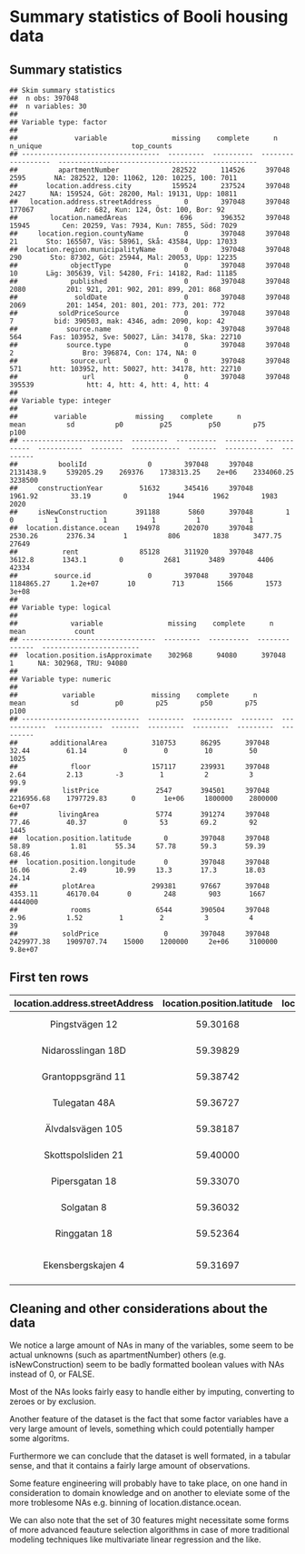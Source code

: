 Summary statistics of Booli housing data
================

Summary statistics
------------------

    ## Skim summary statistics  
    ##  n obs: 397048    
    ##  n variables: 30    
    ## 
    ## Variable type: factor
    ## 
    ##              variable                missing    complete      n       n_unique                      top_counts                    
    ## ----------------------------------  ---------  ----------  --------  ----------  -------------------------------------------------
    ##          apartmentNumber             282522      114526     397048      2595       NA: 282522, 120: 11062, 120: 10225, 100: 7011  
    ##       location.address.city          159524      237524     397048      2427      NA: 159524, Göt: 28200, Mal: 19131, Upp: 10811  
    ##   location.address.streetAddress        0        397048     397048     177067          Adr: 682, Kun: 124, Öst: 100, Bor: 92      
    ##        location.namedAreas             696       396352     397048     15945        Cen: 20259, Vas: 7934, Kun: 7855, Söd: 7029   
    ##     location.region.countyName          0        397048     397048       21       Sto: 165507, Väs: 58961, Skå: 43584, Upp: 17033 
    ##  location.region.municipalityName       0        397048     397048      290       Sto: 87302, Göt: 25944, Mal: 20053, Upp: 12235  
    ##             objectType                  0        397048     397048       10       Läg: 305639, Vil: 54280, Fri: 14182, Rad: 11185 
    ##             published                   0        397048     397048      2080          201: 921, 201: 902, 201: 899, 201: 868      
    ##              soldDate                   0        397048     397048      2069          201: 1454, 201: 801, 201: 773, 201: 772     
    ##          soldPriceSource                0        397048     397048       7          bid: 390503, mak: 4346, adm: 2090, kop: 42    
    ##            source.name                  0        397048     397048      564       Fas: 103952, Sve: 50027, Län: 34178, Ska: 22710 
    ##            source.type                  0        397048     397048       2                 Bro: 396874, Con: 174, NA: 0           
    ##             source.url                  0        397048     397048      571       htt: 103952, htt: 50027, htt: 34178, htt: 22710 
    ##                url                      0        397048     397048     395539             htt: 4, htt: 4, htt: 4, htt: 4          
    ## 
    ## Variable type: integer
    ## 
    ##         variable            missing    complete      n          mean          sd          p0         p25         p50        p75         p100   
    ## -------------------------  ---------  ----------  --------  ------------  -----------  --------  ------------  -------  ------------  ---------
    ##          booliId               0        397048     397048    2131438.9     539205.29    269376    1738313.25    2e+06    2334060.25    3238500 
    ##     constructionYear         51632      345416     397048     1961.92        33.19        0          1944       1962        1983        2020   
    ##     isNewConstruction       391188       5860      397048        1             0          1           1           1          1            1    
    ##  location.distance.ocean    194978      202070     397048     2530.26       2376.34       1          806        1838      3477.75       27649  
    ##           rent               85128      311920     397048      3612.8       1343.1        0          2681       3489        4406        42334  
    ##         source.id              0        397048     397048    1184865.27     1.2e+07       10         713        1566        1573        3e+08  
    ## 
    ## Variable type: logical
    ## 
    ##             variable                missing    complete      n       mean            count          
    ## ---------------------------------  ---------  ----------  --------  ------  ------------------------
    ##  location.position.isApproximate    302968      94080      397048     1      NA: 302968, TRU: 94080 
    ## 
    ## Variable type: numeric
    ## 
    ##           variable              missing    complete      n          mean           sd         p0        p25        p50        p75       p100   
    ## -----------------------------  ---------  ----------  --------  ------------  ------------  -------  ---------  ---------  ---------  ---------
    ##        additionalArea           310753      86295      397048      32.44         61.14         0         0         10         50        1025   
    ##             floor               157117      239931     397048       2.64          2.13        -3         1          2          3        99.9   
    ##           listPrice              2547       394501     397048    2216956.68    1797729.83      0       1e+06     1800000    2800000     6e+07  
    ##          livingArea              5774       391274     397048      77.46         40.37         0        53        69.2        92        1445   
    ##  location.position.latitude        0        397048     397048      58.89          1.81       55.34     57.78      59.3       59.39      68.46  
    ##  location.position.longitude       0        397048     397048      16.06          2.49       10.99     13.3       17.3       18.03      24.14  
    ##           plotArea              299381      97667      397048     4353.11       46170.04       0        248        903       1667      4444000 
    ##             rooms                6544       390504     397048       2.96          1.52         1         2          3          4         39    
    ##           soldPrice                0        397048     397048    2429977.38    1909707.74    15000    1200000     2e+06     3100000    9.8e+07

First ten rows
--------------

| location.address.streetAddress | location.position.latitude | location.position.longitude |  location.namedAreas  | location.region.municipalityName | location.region.countyName | location.distance.ocean | listPrice | rent | floor | livingArea |               source.name              | source.id | source.type |             source.url            | rooms |  published | constructionYear | objectType | booliId |  soldDate  | soldPrice | soldPriceSource |                  url                  | plotArea | additionalArea | apartmentNumber | isNewConstruction | location.address.city | location.position.isApproximate |
|:------------------------------:|:--------------------------:|:---------------------------:|:---------------------:|:--------------------------------:|:--------------------------:|:-----------------------:|:---------:|:----:|:-----:|:----------:|:--------------------------------------:|:---------:|:-----------:|:---------------------------------:|:-----:|:----------:|:----------------:|:----------:|:-------:|:----------:|:---------:|:---------------:|:-------------------------------------:|:--------:|:--------------:|:---------------:|:-----------------:|:---------------------:|:-------------------------------:|
|         Pingstvägen 12         |          59.30168          |           18.00093          | Hägersten-Liljeholmen |             Stockholm            |       Stockholms län       |           4674          |  1995000  | 2069 |   1   |     35     |             Fastighetsbyrån            |    1573   |    Broker   |  <http://www.fastighetsbyran.se/> |   1   | 2018-08-30 |       1939       |  Lägenhet  | 3227686 | 2018-09-14 |  2330000  |       bid       | <https://www.booli.se/annons/3227686> |    NA    |       NA       |        NA       |         NA        |           NA          |                NA               |
|       Nidarosslingan 18D       |          59.39829          |           17.83805          |         Skälby        |             Järfälla             |       Stockholms län       |            NA           |  1995000  | 3639 |   1   |     61     |             Fastighetsbyrån            |    1573   |    Broker   |  <http://www.fastighetsbyran.se/> |   2   | 2018-08-30 |       2009       |  Lägenhet  | 3227682 | 2018-09-14 |  2100000  |       bid       | <https://www.booli.se/annons/3227682> |    NA    |       NA       |        NA       |         NA        |           NA          |                NA               |
|        Grantoppsgränd 11       |          59.38742          |           17.82380          |   Hässelby-Vällingby  |             Stockholm            |       Stockholms län       |            NA           |  3975000  |  NA  |   NA  |     125    |             Fastighetsbyrån            |    1573   |    Broker   |  <http://www.fastighetsbyran.se/> |   5   | 2018-07-30 |       1975       |  Kedjehus  | 3204170 | 2018-09-14 |  3975000  |       bid       | <https://www.booli.se/annons/3204170> |    312   |       NA       |        NA       |         NA        |           NA          |                NA               |
|          Tulegatan 48A         |          59.36727          |           17.96760          |    Sundbyberg/Duvbo   |            Sundbyberg            |       Stockholms län       |           3748          |  2995000  | 4315 |   3   |     57     |             Fastighetsbyrån            |    1573   |    Broker   |  <http://www.fastighetsbyran.se/> |   2   | 2018-07-15 |       1996       |  Lägenhet  | 3200995 | 2018-09-14 |  3000000  |       bid       | <https://www.booli.se/annons/3200995> |    NA    |       NA       |        NA       |         NA        |           NA          |                NA               |
|        Älvdalsvägen 105        |          59.38187          |           17.81173          |   Hässelby-Vällingby  |             Stockholm            |       Stockholms län       |            NA           |  3595000  |  NA  |   NA  |     107    |             Fastighetsbyrån            |    1573   |    Broker   |  <http://www.fastighetsbyran.se/> |   4   | 2018-08-06 |       1984       |   Radhus   | 3185964 | 2018-09-14 |  3700000  |       bid       | <https://www.booli.se/annons/3185964> |    147   |       NA       |        NA       |         NA        |           NA          |                NA               |
|       Skottspolsliden 21       |          59.40000          |           13.61569          |         Alster        |             Karlstad             |        Värmlands län       |            NA           |  2495000  |  NA  |   NA  |     127    |             SkandiaMäklarna            |    1570   |    Broker   |  <http://www.skandiamaklarna.se/> |   5   | 2018-08-26 |       1978       |    Villa   | 3221831 | 2018-09-14 |  2900000  |       bid       | <https://www.booli.se/annons/3221831> |    800   |        0       |        NA       |         NA        |           NA          |                NA               |
|         Pipersgatan 18         |          59.33070          |           18.04597          |      Kungsholmen      |             Stockholm            |       Stockholms län       |           1402          |  3395000  | 2828 |   2   |     38     |            Magnusson Mäkleri           |    2030   |    Broker   | <http://www.magnussonmakleri.se/> |   2   | 2018-08-24 |       1935       |  Lägenhet  | 3223055 | 2018-09-14 |  3625000  |       bid       | <https://www.booli.se/annons/3223055> |    NA    |        0       |        NA       |         NA        |           NA          |                NA               |
|           Solgatan 8           |          59.36032          |           18.01013          |     Centrum Solna     |               Solna              |       Stockholms län       |           2782          |  2995000  | 2975 |   5   |     58     |  Länsförsäkringar Fastighetsförmedling |     64    |    Broker   |     <https://www.lansfast.se/>    |   2   | 2018-09-08 |       2011       |  Lägenhet  | 3235387 | 2018-09-14 |  3350000  |       bid       | <https://www.booli.se/annons/3235387> |    NA    |        0       |       1402      |         NA        |           NA          |                NA               |
|          Ringgatan 18          |          59.52364          |           13.48807          |         Skived        |             Forshaga             |        Värmlands län       |            NA           |  1550000  |  NA  |   NA  |     118    |             SkandiaMäklarna            |    1570   |    Broker   |  <http://www.skandiamaklarna.se/> |   7   | 2018-08-24 |       1969       |    Villa   | 3221576 | 2018-09-14 |  2000000  |       bid       | <https://www.booli.se/annons/3221576> |    663   |       94       |        NA       |         NA        |           NA          |                NA               |
|        Ekensbergskajen 4       |          59.31697          |           17.99782          |        Gröndal        |             Stockholm            |       Stockholms län       |           4327          |  4195000  | 3168 |   NA  |     75     | Edward & Partners Fastighetsmäklare AB |    410    |    Broker   |  <http://www.edwardpartners.se/>  |   2   | 2018-05-07 |       2018       |  Lägenhet  | 3146229 | 2018-09-14 |  4195000  |       bid       | <https://www.booli.se/annons/3146229> |    NA    |        0       |        NA       |         1         |           NA          |                NA               |

Cleaning and other considerations about the data
------------------------------------------------

We notice a large amount of NAs in many of the variables, some seem to be actual unknowns (such as apartmentNumber) others (e.g. isNewConstruction) seem to be badly formatted boolean values with NAs instead of 0, or FALSE.

Most of the NAs looks fairly easy to handle either by imputing, converting to zeroes or by exclusion.

Another feature of the dataset is the fact that some factor variables have a very large amount of levels, something which could potentially hamper some algoritms.

Furthermore we can conclude that the dataset is well formated, in a tabular sense, and that it contains a fairly large amount of observations.

Some feature engineering will probably have to take place, on one hand in consideration to domain knowledge and on another to eleviate some of the more troblesome NAs e.g. binning of location.distance.ocean.

We can also note that the set of 30 features might necessitate some forms of more advanced feauture selection algorithms in case of more traditional modeling techniques like multivariate linear regression and the like.
